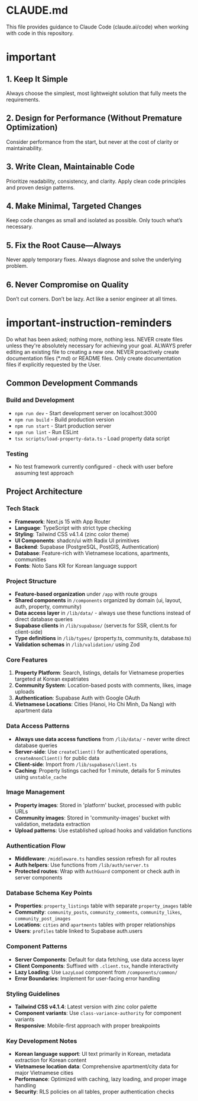 # CLAUDE.md

This file provides guidance to Claude Code (claude.ai/code) when working with code in this repository.

# important

## 1. Keep It Simple
Always choose the simplest, most lightweight solution that fully meets the requirements.

## 2. Design for Performance (Without Premature Optimization)
Consider performance from the start, but never at the cost of clarity or maintainability.

## 3. Write Clean, Maintainable Code
Prioritize readability, consistency, and clarity. Apply clean code principles and proven design patterns.

## 4. Make Minimal, Targeted Changes
Keep code changes as small and isolated as possible. Only touch what’s necessary.

## 5. Fix the Root Cause—Always
Never apply temporary fixes. Always diagnose and solve the underlying problem.

## 6. Never Compromise on Quality
Don’t cut corners. Don’t be lazy. Act like a senior engineer at all times.

# important-instruction-reminders
Do what has been asked; nothing more, nothing less.
NEVER create files unless they're absolutely necessary for achieving your goal.
ALWAYS prefer editing an existing file to creating a new one.
NEVER proactively create documentation files (*.md) or README files. Only create documentation files if explicitly requested by the User.

## Common Development Commands

### Build and Development
- `npm run dev` - Start development server on localhost:3000
- `npm run build` - Build production version
- `npm run start` - Start production server
- `npm run lint` - Run ESLint
- `tsx scripts/load-property-data.ts` - Load property data script

### Testing
- No test framework currently configured - check with user before assuming test approach

## Project Architecture

### Tech Stack
- **Framework**: Next.js 15 with App Router
- **Language**: TypeScript with strict type checking
- **Styling**: Tailwind CSS v4.1.4 (zinc color theme)
- **UI Components**: shadcn/ui with Radix UI primitives
- **Backend**: Supabase (PostgreSQL, PostGIS, Authentication)
- **Database**: Feature-rich with Vietnamese locations, apartments, communities
- **Fonts**: Noto Sans KR for Korean language support

### Project Structure
- **Feature-based organization** under `/app` with route groups
- **Shared components** in `/components` organized by domain (ui, layout, auth, property, community)
- **Data access layer** in `/lib/data/` - always use these functions instead of direct database queries
- **Supabase clients** in `/lib/supabase/` (server.ts for SSR, client.ts for client-side)
- **Type definitions** in `/lib/types/` (property.ts, community.ts, database.ts)
- **Validation schemas** in `/lib/validation/` using Zod

### Core Features
1. **Property Platform**: Search, listings, details for Vietnamese properties targeted at Korean expatriates
2. **Community System**: Location-based posts with comments, likes, image uploads
3. **Authentication**: Supabase Auth with Google OAuth
4. **Vietnamese Locations**: Cities (Hanoi, Ho Chi Minh, Da Nang) with apartment data

### Data Access Patterns
- **Always use data access functions** from `/lib/data/` - never write direct database queries
- **Server-side**: Use `createClient()` for authenticated operations, `createAnonClient()` for public data
- **Client-side**: Import from `/lib/supabase/client.ts`
- **Caching**: Property listings cached for 1 minute, details for 5 minutes using `unstable_cache`

### Image Management
- **Property images**: Stored in 'platform' bucket, processed with public URLs
- **Community images**: Stored in 'community-images' bucket with validation, metadata extraction
- **Upload patterns**: Use established upload hooks and validation functions

### Authentication Flow
- **Middleware**: `/middleware.ts` handles session refresh for all routes
- **Auth helpers**: Use functions from `/lib/auth/server.ts`
- **Protected routes**: Wrap with `AuthGuard` component or check auth in server components

### Database Schema Key Points
- **Properties**: `property_listings` table with separate `property_images` table
- **Community**: `community_posts`, `community_comments`, `community_likes`, `community_post_images`
- **Locations**: `cities` and `apartments` tables with proper relationships
- **Users**: `profiles` table linked to Supabase auth.users

### Component Patterns
- **Server Components**: Default for data fetching, use data access layer
- **Client Components**: Suffixed with `.client.tsx`, handle interactivity
- **Lazy Loading**: Use `LazyLoad` component from `/components/common/`
- **Error Boundaries**: Implement for user-facing error handling

### Styling Guidelines
- **Tailwind CSS v4.1.4**: Latest version with zinc color palette
- **Component variants**: Use `class-variance-authority` for component variants
- **Responsive**: Mobile-first approach with proper breakpoints

### Key Development Notes
- **Korean language support**: UI text primarily in Korean, metadata extraction for Korean content
- **Vietnamese location data**: Comprehensive apartment/city data for major Vietnamese cities
- **Performance**: Optimized with caching, lazy loading, and proper image handling
- **Security**: RLS policies on all tables, proper authentication checks
